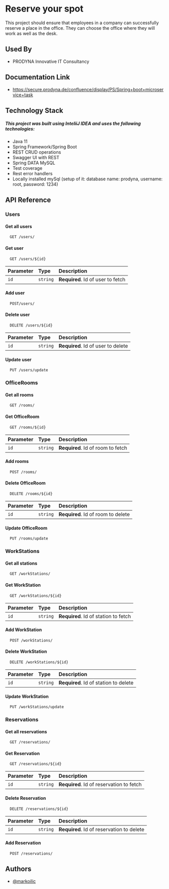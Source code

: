 # Reserve your spot

This project should ensure that employees in a company can successfully reserve a place in the office. They can choose the office where they will work as well as the desk. 


##  Used By

* PRODYNA Innovative IT Consultancy
##  Documentation Link

* https://secure.prodyna.de/confluence/display/PS/Spring+boot+microservice+task
## Technology Stack
##### This project was built using InteliiJ IDEA and uses the following technologies:
* Java 11
* Spring Framework/Spring Boot
* REST CRUD operations
* Swagger UI with REST
* Spring DATA MySQL
* Test coverage
* Rest error handlers
* Locally installed mySql (setup of it: database name: prodyna, username: root, password: 1234)

## API Reference

### Users
#### Get all users

```http
  GET /users/
```

#### Get user

```http
  GET /users/${id}
```

| Parameter | Type     | Description                       |
| :-------- | :------- | :-------------------------------- |
| `id`      | `string` | **Required**. Id of user to fetch |

#### Add user

```http
  POST/users/
```

#### Delete user

```http
  DELETE /users/${id}
```

| Parameter | Type     | Description                       |
| :-------- | :------- | :-------------------------------- |
| `id`      | `string` | **Required**. Id of user to delete |

#### Update user

```http
  PUT /users/update
```

### OfficeRooms
#### Get all rooms

```http
  GET /rooms/
```


#### Get OfficeRoom

```http
  GET /rooms/${id}
```

| Parameter | Type     | Description                       |
| :-------- | :------- | :-------------------------------- |
| `id`      | `string` | **Required**. Id of room to fetch |

#### Add rooms

```http
  POST /rooms/
```

#### Delete OfficeRoom

```http
  DELETE /rooms/${id}
```

| Parameter | Type     | Description                       |
| :-------- | :------- | :-------------------------------- |
| `id`      | `string` | **Required**. Id of room to delete |

#### Update OfficeRoom

```http
  PUT /rooms/update
```
### WorkStations
#### Get all stations

```http
  GET /workStations/
```


#### Get WorkStation

```http
  GET /workStations/${id}
```

| Parameter | Type     | Description                       |
| :-------- | :------- | :-------------------------------- |
| `id`      | `string` | **Required**. Id of station to fetch |

#### Add WorkStation

```http
  POST /workStations/
```
#### Delete WorkStation

```http
  DELETE /workStations/${id}
```

| Parameter | Type     | Description                       |
| :-------- | :------- | :-------------------------------- |
| `id`      | `string` | **Required**. Id of station to delete |

#### Update WorkStation

```http
  PUT /workStations/update
```
### Reservations
#### Get all reservations

```http
  GET /reservations/
```


#### Get Reservation

```http
  GET /reservations/${id}
```

| Parameter | Type     | Description                       |
| :-------- | :------- | :-------------------------------- |
| `id`      | `string` | **Required**. Id of reservation to fetch |


#### Delete Reservation

```http
  DELETE /reservations/${id}
```

| Parameter | Type     | Description                       |
| :-------- | :------- | :-------------------------------- |
| `id`      | `string` | **Required**. Id of reservation to delete |

#### Add Reservation

```http
  POST /reservations/
```

## Authors

- [@markoilic](https://bitbucket.prodyna.com/profile)
